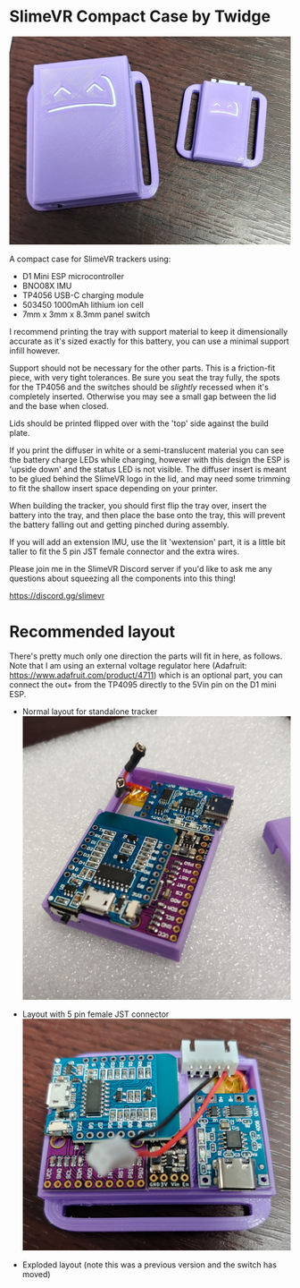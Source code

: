 # SlimeVR Compact Case by Twidge

![Case Display](images/compact_case_display.jpg)

A compact case for SlimeVR trackers using:
- D1 Mini ESP microcontroller
- BNO08X IMU
- TP4056 USB-C charging module
- 503450 1000mAh lithium ion cell
- 7mm x 3mm x 8.3mm panel switch

I recommend printing the tray with support material to keep it dimensionally accurate as it's sized exactly for this battery, you can use a minimal support infill however.

Support should not be necessary for the other parts.  This is a friction-fit piece, with very tight tolerances.  Be sure you seat the tray fully, the spots for the TP4056 and the switches should be _slightly_ recessed when it's completely inserted. Otherwise you may see a small gap between the lid and the base when closed.

Lids should be printed flipped over with the 'top' side against the build plate.

If you print the diffuser in white or a semi-translucent material you can see the battery charge LEDs while charging, however with this design the ESP is 'upside down' and the status LED is not visible.  The diffuser insert is meant to be glued behind the SlimeVR logo in the lid, and may need some trimming to fit the shallow insert space depending on your printer.

When building the tracker, you should first flip the tray over, insert the battery into the tray, and then place the base onto the tray, this will prevent the battery falling out and getting pinched during assembly.

If you will add an extension IMU, use the lit 'wextension' part, it is a little bit taller to fit the 5 pin JST female connector and the extra wires.

Please join me in the SlimeVR Discord server if you'd like to ask me any questions about squeezing all the components into this thing!

https://discord.gg/slimevr



# Recommended layout

There's pretty much only one direction the parts will fit in here, as follows.  Note that I am using an external voltage regulator here (Adafruit: https://www.adafruit.com/product/4711) which is an optional part, you can connect the out+ from the TP4095 directly to the 5Vin pin on the D1 mini ESP.

- Normal layout for standalone tracker
![Normal layout](images/tray_layout.jpg)

- Layout with 5 pin female JST connector
![Extension layout](images/tray_layout_wextension.jpg)

- Exploded layout (note this was a previous version and the switch has moved)
